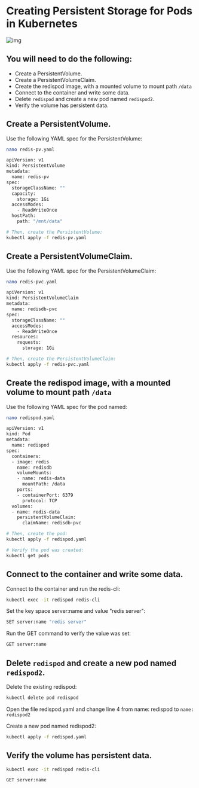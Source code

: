 # Creating Persistent Storage for Pods in Kubernetes

![img](img/persistent_volume.png)

## You will need to do the following:
* Create a PersistentVolume.
* Create a PersistentVolumeClaim.
* Create the redispod image, with a mounted volume to mount path `/data`
* Connect to the container and write some data.
* Delete `redispod` and create a new pod named `redispod2`.
* Verify the volume has persistent data.

## Create a PersistentVolume.
Use the following YAML spec for the PersistentVolume:
```bash
nano redis-pv.yaml

apiVersion: v1
kind: PersistentVolume
metadata:
  name: redis-pv
spec:
  storageClassName: ""
  capacity:
    storage: 1Gi
  accessModes:
    - ReadWriteOnce
  hostPath:
    path: "/mnt/data"

# Then, create the PersistentVolume:
kubectl apply -f redis-pv.yaml
```

## Create a PersistentVolumeClaim.
Use the following YAML spec for the PersistentVolumeClaim:
```bash
nano redis-pvc.yaml

apiVersion: v1
kind: PersistentVolumeClaim
metadata:
  name: redisdb-pvc
spec:
  storageClassName: ""
  accessModes:
    - ReadWriteOnce
  resources:
    requests:
      storage: 1Gi

# Then, create the PersistentVolumeClaim:
kubectl apply -f redis-pvc.yaml
```

## Create the redispod image, with a mounted volume to mount path `/data`
Use the following YAML spec for the pod named:
```bash
nano redispod.yaml

apiVersion: v1
kind: Pod
metadata:
  name: redispod
spec:
  containers:
  - image: redis
    name: redisdb
    volumeMounts:
    - name: redis-data
      mountPath: /data
    ports:
    - containerPort: 6379
      protocol: TCP
  volumes:
  - name: redis-data
    persistentVolumeClaim:
      claimName: redisdb-pvc

# Then, create the pod:
kubectl apply -f redispod.yaml

# Verify the pod was created:
kubectl get pods
```

## Connect to the container and write some data.
Connect to the container and run the redis-cli:
```bash
kubectl exec -it redispod redis-cli
```

Set the key space server:name and value "redis server":
```bash
SET server:name "redis server"
```

Run the GET command to verify the value was set:
```bash
GET server:name
```

## Delete `redispod` and create a new pod named `redispod2`.
Delete the existing redispod:
```bash
kubectl delete pod redispod
```
Open the file redispod.yaml and change line 4 from name: redispod to `name: redispod2`

Create a new pod named redispod2:
```bash
kubectl apply -f redispod.yaml
```

## Verify the volume has persistent data.
```bash
kubectl exec -it redispod redis-cli

GET server:name
```
